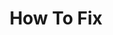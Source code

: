 ---
layout: page
title: How To Fix
permalink: /io/WWeb-Message Manipulation/How To Fix
parent: Web-Message Manipulation
nav_order: 3
---